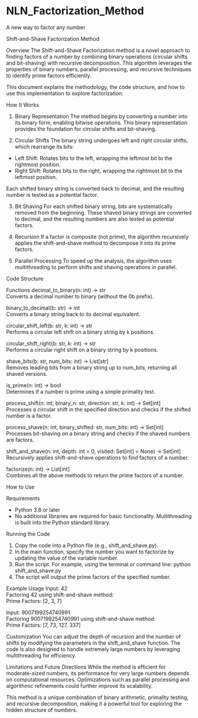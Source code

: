 # NLN_Factorization_Method
A new way to factor any number

Shift-and-Shave Factorization Method

Overview
The Shift-and-Shave Factorization method is a novel approach to finding factors of a number by combining binary operations (circular shifts and bit-shaving) with recursive decomposition. This algorithm leverages the properties of binary numbers, parallel processing, and recursive techniques to identify prime factors efficiently.

This document explains the methodology, the code structure, and how to use this implementation to explore factorization.

How It Works
1. Binary Representation
The method begins by converting a number into its binary form, enabling bitwise operations. This binary representation provides the foundation for circular shifts and bit-shaving.

2. Circular Shifts
The binary string undergoes left and right circular shifts, which rearrange its bits:
- Left Shift: Rotates bits to the left, wrapping the leftmost bit to the rightmost position.
- Right Shift: Rotates bits to the right, wrapping the rightmost bit to the leftmost position.

Each shifted binary string is converted back to decimal, and the resulting number is tested as a potential factor.

3. Bit Shaving
For each shifted binary string, bits are systematically removed from the beginning. These shaved binary strings are converted to decimal, and the resulting numbers are also tested as potential factors.

4. Recursion
If a factor is composite (not prime), the algorithm recursively applies the shift-and-shave method to decompose it into its prime factors.

5. Parallel Processing
To speed up the analysis, the algorithm uses multithreading to perform shifts and shaving operations in parallel.

Code Structure

Functions
decimal_to_binary(n: int) -> str  
Converts a decimal number to binary (without the 0b prefix).

binary_to_decimal(b: str) -> int  
Converts a binary string back to its decimal equivalent.

circular_shift_left(b: str, k: int) -> str  
Performs a circular left shift on a binary string by k positions.

circular_shift_right(b: str, k: int) -> str  
Performs a circular right shift on a binary string by k positions.

shave_bits(b: str, num_bits: int) -> List[str]  
Removes leading bits from a binary string up to num_bits, returning all shaved versions.

is_prime(n: int) -> bool  
Determines if a number is prime using a simple primality test.

process_shift(n: int, binary_n: str, direction: str, k: int) -> Set[int]  
Processes a circular shift in the specified direction and checks if the shifted number is a factor.

process_shave(n: int, binary_shifted: str, num_bits: int) -> Set[int]  
Processes bit-shaving on a binary string and checks if the shaved numbers are factors.

shift_and_shave(n: int, depth: int = 0, visited: Set[int] = None) -> Set[int]  
Recursively applies shift-and-shave operations to find factors of a number.

factorize(n: int) -> List[int]  
Combines all the above methods to return the prime factors of a number.

How to Use

Requirements
- Python 3.8 or later
- No additional libraries are required for basic functionality. Multithreading is built into the Python standard library.

Running the Code
1. Copy the code into a Python file (e.g., shift_and_shave.py).
2. In the main function, specify the number you want to factorize by updating the value of the variable number.
3. Run the script. For example, using the terminal or command line:
   python shift_and_shave.py
4. The script will output the prime factors of the specified number.

Example Usage
Input: 42  
Factoring 42 using shift-and-shave method:  
Prime Factors: [2, 3, 7]  

Input: 9007199254740991  
Factoring 9007199254740991 using shift-and-shave method:  
Prime Factors: [7, 73, 127, 337]  

Customization
You can adjust the depth of recursion and the number of shifts by modifying the parameters in the shift_and_shave function. The code is also designed to handle extremely large numbers by leveraging multithreading for efficiency.

Limitations and Future Directions
While the method is efficient for moderate-sized numbers, its performance for very large numbers depends on computational resources. Optimizations such as parallel processing and algorithmic refinements could further improve its scalability.

This method is a unique combination of binary arithmetic, primality testing, and recursive decomposition, making it a powerful tool for exploring the hidden structure of numbers.
